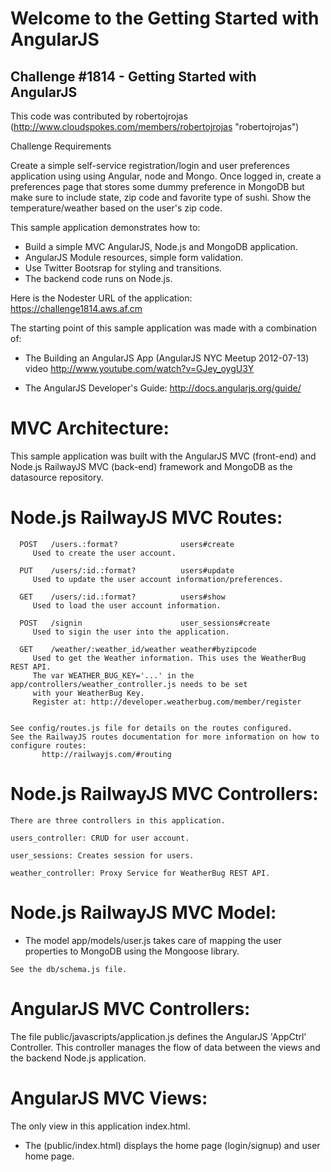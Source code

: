 # Welcome to the Getting Started with AngularJS #
## Challenge #1814 - Getting Started with AngularJS ##

This code was contributed by robertojrojas (http://www.cloudspokes.com/members/robertojrojas "robertojrojas")


Challenge Requirements

Create a simple self-service registration/login and user preferences application using using Angular,
node and Mongo. Once logged in, create a preferences page that stores some dummy preference in MongoDB but
make sure to include state, zip code and favorite type of sushi. Show the temperature/weather based on the user's zip code.


This sample application demonstrates how to:

   - Build a simple MVC AngularJS, Node.js and MongoDB application.
   - AngularJS Module resources, simple form validation.
   - Use Twitter Bootsrap for styling and transitions.
   - The backend code runs on Node.js.


Here is the Nodester URL of the application:
  https://challenge1814.aws.af.cm



The starting point of this sample application was made with a combination of:

   -  The Building an AngularJS App (AngularJS NYC Meetup 2012-07-13) video
     http://www.youtube.com/watch?v=GJey_oygU3Y

   - The AngularJS Developer's Guide:
    http://docs.angularjs.org/guide/



MVC Architecture:
================
This sample application was built with the AngularJS MVC (front-end) and Node.js RailwayJS MVC (back-end) framework
and MongoDB as the datasource repository.

Node.js RailwayJS MVC Routes:
=============================

      POST   /users.:format?              users#create
         Used to create the user account.

      PUT    /users/:id.:format?          users#update
         Used to update the user account information/preferences.

      GET    /users/:id.:format?          users#show
         Used to load the user account information.

      POST   /signin                      user_sessions#create
         Used to sigin the user into the application.

      GET    /weather/:weather_id/weather weather#byzipcode
         Used to get the Weather information. This uses the WeatherBug REST API.
         The var WEATHER_BUG_KEY='...' in the app/controllers/weather_controller.js needs to be set
         with your WeatherBug Key.
         Register at: http://developer.weatherbug.com/member/register


   	See config/routes.js file for details on the routes configured.
   	See the RailwayJS routes documentation for more information on how to configure routes:
   	       http://railwayjs.com/#routing

Node.js RailwayJS MVC Controllers:
=================================
    There are three controllers in this application.

    users_controller: CRUD for user account.

    user_sessions: Creates session for users.

    weather_controller: Proxy Service for WeatherBug REST API.


Node.js RailwayJS MVC Model:
===========================
   - The model app/models/user.js takes care of mapping the user properties
     to MongoDB using the Mongoose library.

    See the db/schema.js file.




AngularJS MVC Controllers:
==========================
  The file public/javascripts/application.js defines the AngularJS 'AppCtrl' Controller.
  This controller manages the flow of data between the views and the backend Node.js application.


AngularJS MVC Views:
===================
   The only view in this application index.html.

   - The (public/index.html) displays the home page (login/signup) and user home page.








